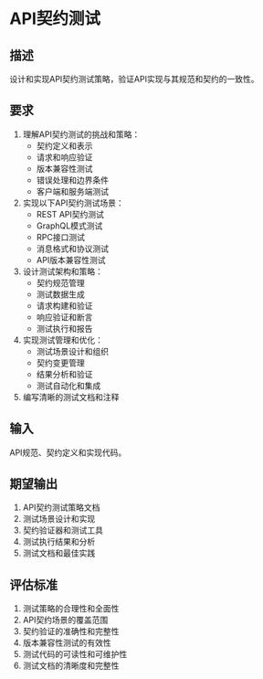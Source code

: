 # API契约测试

## 描述
设计和实现API契约测试策略，验证API实现与其规范和契约的一致性。

## 要求
1. 理解API契约测试的挑战和策略：
   - 契约定义和表示
   - 请求和响应验证
   - 版本兼容性测试
   - 错误处理和边界条件
   - 客户端和服务端测试
2. 实现以下API契约测试场景：
   - REST API契约测试
   - GraphQL模式测试
   - RPC接口测试
   - 消息格式和协议测试
   - API版本兼容性测试
3. 设计测试架构和策略：
   - 契约规范管理
   - 测试数据生成
   - 请求构建和验证
   - 响应验证和断言
   - 测试执行和报告
4. 实现测试管理和优化：
   - 测试场景设计和组织
   - 契约变更管理
   - 结果分析和验证
   - 测试自动化和集成
5. 编写清晰的测试文档和注释

## 输入
API规范、契约定义和实现代码。

## 期望输出
1. API契约测试策略文档
2. 测试场景设计和实现
3. 契约验证器和测试工具
4. 测试执行结果和分析
5. 测试文档和最佳实践

## 评估标准
1. 测试策略的合理性和全面性
2. API契约场景的覆盖范围
3. 契约验证的准确性和完整性
4. 版本兼容性测试的有效性
5. 测试代码的可读性和可维护性
6. 测试文档的清晰度和完整性